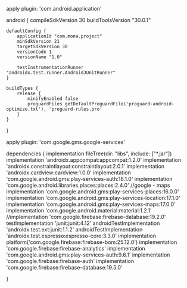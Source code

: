 apply plugin: 'com.android.application'

android {
    compileSdkVersion 30
    buildToolsVersion "30.0.1"

    defaultConfig {
        applicationId "com.mona.project"
        minSdkVersion 21
        targetSdkVersion 30
        versionCode 1
        versionName "1.0"

        testInstrumentationRunner "androidx.test.runner.AndroidJUnitRunner"
    }

    buildTypes {
        release {
            minifyEnabled false
            proguardFiles getDefaultProguardFile('proguard-android-optimize.txt'), 'proguard-rules.pro'
        }
    }
}

apply plugin: 'com.google.gms.google-services'

dependencies {
    implementation fileTree(dir: "libs", include: ["*.jar"])
    implementation 'androidx.appcompat:appcompat:1.2.0'
    implementation 'androidx.constraintlayout:constraintlayout:2.0.1'
    implementation 'androidx.cardview:cardview:1.0.0'
    implementation 'com.google.android.gms:play-services-auth:18.1.0'
    implementation 'com.google.android.libraries.places:places:2.4.0'
    //google - maps
    implementation 'com.google.android.gms:play-services-places:16.0.0'
    implementation 'com.google.android.gms:play-services-location:17.1.0'
    implementation 'com.google.android.gms:play-services-maps:17.0.0'
    implementation 'com.google.android.material:material:1.2.1'
    //implementation 'com.google.firebase:firebase-database:19.2.0'
    testImplementation 'junit:junit:4.12'
    androidTestImplementation 'androidx.test.ext:junit:1.1.2'
    androidTestImplementation 'androidx.test.espresso:espresso-core:3.3.0'
    implementation platform('com.google.firebase:firebase-bom:25.12.0')
    implementation 'com.google.firebase:firebase-analytics'
    implementation 'com.google.android.gms:play-services-auth:9.6.1'
    implementation 'com.google.firebase:firebase-auth'
    implementation 'com.google.firebase:firebase-database:19.5.0'

}
